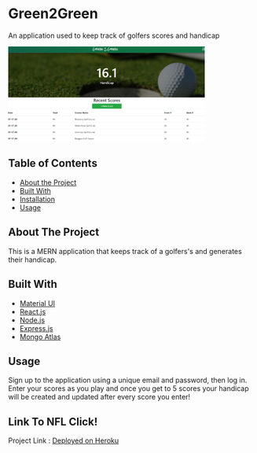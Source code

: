 # Green2Green
An application used to keep track of golfers scores and handicap

<div align="left">
    <img src="https://github.com/ColeMiller21/Green2Green/blob/master/Green2Green-Original.png?raw=true" width="400px"</img> 
</div>



## Table of Contents

* [About the Project](#about-the-project)
* [Built With](#built-with)
* [Installation](#installation)
* [Usage](#usage)


## About The Project

This is a MERN application that keeps track of a golfers's and generates their handicap. 


## Built With
* [Material UI](https://material-ui.com/)
* [React.js](https://reactjs.org/)
* [Node.js](https://nodejs.org/en/)
* [Express.js](https://expressjs.com/)
* [Mongo Atlas](https://www.mongodb.com/cloud/atlas/lp/try2?utm_source=google&utm_campaign=gs_americas_united_states_search_brand_atlas_desktop&utm_term=mongo%20atlas&utm_medium=cpc_paid_search&utm_ad=e&gclid=CjwKCAjwmMX4BRAAEiwA-zM4JhhYyQbHzPzgcpyTju9gLd-IP0vgBq0l8m4rre102XULL1J0NuDZyxoCw5EQAvD_BwE)



## Usage

Sign up to the application using a unique email and password, then log in. Enter your scores as you play and once you get to 5 scores your handicap will be created and updated after every score you enter!
## Link To NFL Click!

Project Link : [Deployed on Heroku](https://shielded-lowlands-75979.herokuapp.com/)
